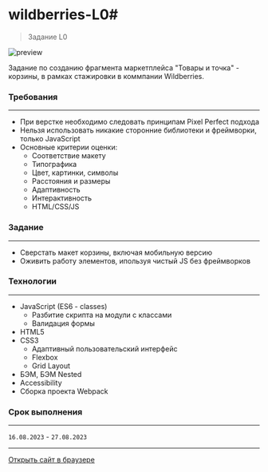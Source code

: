 # **wildberries-L0#**
> Задание L0

![preview](https://github.com/romankrivopalov/wildberries-L0/blob/src/images/preview.png?raw=true)

Задание по созданию фрагмента маркетплейса "Товары и точка" - корзины, в рамках стажировки в коммпании Wildberries.

### **Требования**
***
* При верстке необходимо следовать принципам Pixel Perfect подхода
* Нельзя использовать никакие сторонние библиотеки и фреймворки, только JavaScript
* Основные критерии оценки:
  * Соответствие макету
  * Типографика
  * Цвет, картинки, символы
  * Расстояния и размеры
  * Адаптивность
  * Интерактивность
  * HTML/CSS/JS

### **Задание**
***
* Сверстать макет корзины, включая мобильную версию
* Оживить работу элементов, ипользуя чистый JS без фреймворков

### **Технологии**
***
* JavaScript (ES6 - classes)
  * Разбитие скрипта на модули с классами
  * Валидация формы
* HTML5
* CSS3
  * Адаптивный пользовательский интерфейс
  * Flexbox
  * Grid Layout
* БЭМ, БЭМ Nested
* Accessibility
* Сборка проекта Webpack

### **Срок выполнения**
***
`16.08.2023` - `27.08.2023`

***
[Открыть сайт в браузере](https://romankrivopalov.github.io/wildberries-L0/)
